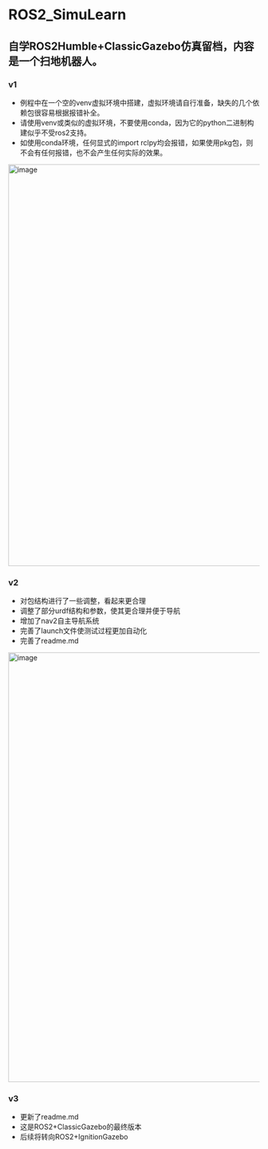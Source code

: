 # ROS2_SimuLearn
## 自学ROS2Humble+ClassicGazebo仿真留档，内容是一个扫地机器人。
### v1 
* 例程中在一个空的venv虚拟环境中搭建，虚拟环境请自行准备，缺失的几个依赖包很容易根据报错补全。
* 请使用venv或类似的虚拟环境，不要使用conda，因为它的python二进制构建似乎不受ros2支持。
* 如使用conda环境，任何显式的import rclpy均会报错，如果使用pkg包，则不会有任何报错，也不会产生任何实际的效果。
<img width="2114" height="805" alt="image" src="https://github.com/user-attachments/assets/1ea0cd6b-24ce-49cf-b5f8-160177641cb5" />

### v2
* 对包结构进行了一些调整，看起来更合理
* 调整了部分urdf结构和参数，使其更合理并便于导航
* 增加了nav2自主导航系统
* 完善了launch文件使测试过程更加自动化
* 完善了readme.md
<img width="2158" height="861" alt="image" src="https://github.com/user-attachments/assets/42ffbf2b-658e-4477-93aa-5fbccab9e30b" />

### v3
* 更新了readme.md
* 这是ROS2+ClassicGazebo的最终版本
* 后续将转向ROS2+IgnitionGazebo
